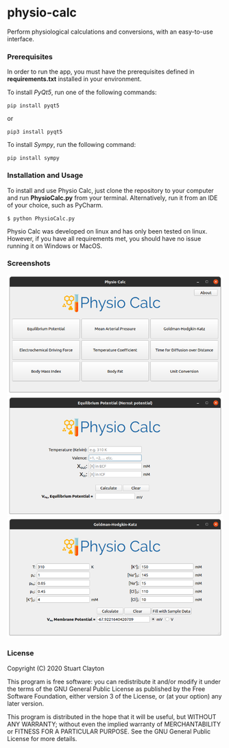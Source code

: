 # physio-calc
Perform physiological calculations and conversions, with an easy-to-use interface.

### Prerequisites 
In order to run the app, you must have the prerequisites defined in **requirements.txt** installed in your environment.

To install *PyQt5*, run one of the following commands:
~~~
pip install pyqt5
~~~

or

~~~
pip3 install pyqt5
~~~

To install *Sympy*, run the following command:
~~~
pip install sympy
~~~

### Installation and Usage
To install and use Physio Calc, just clone the repository to your computer and run **PhysioCalc.py** from your terminal. Alternatively, run it from an IDE of your choice, such as PyCharm.
~~~
$ python PhysioCalc.py
~~~

Physio Calc was developed on linux and has only been tested on linux. However, if you have all requirements met, you should have no issue running it on Windows or MacOS.

### Screenshots
![Main Menu](/resources/screenshots/MainMenu.png)
![Nernst](/resources/screenshots/Nernst.png)
![GHK](/resources/screenshots/GHK.png)

### License

Copyright (C) 2020 Stuart Clayton

This program is free software: you can redistribute it and/or modify it under the terms of the GNU General Public License as published by the Free Software Foundation, either version 3 of the License, or (at your option) any later version.

This program is distributed in the hope that it will be useful, but WITHOUT ANY WARRANTY; without even the implied warranty of MERCHANTABILITY or FITNESS FOR A PARTICULAR PURPOSE. See the GNU General Public License for more details.
